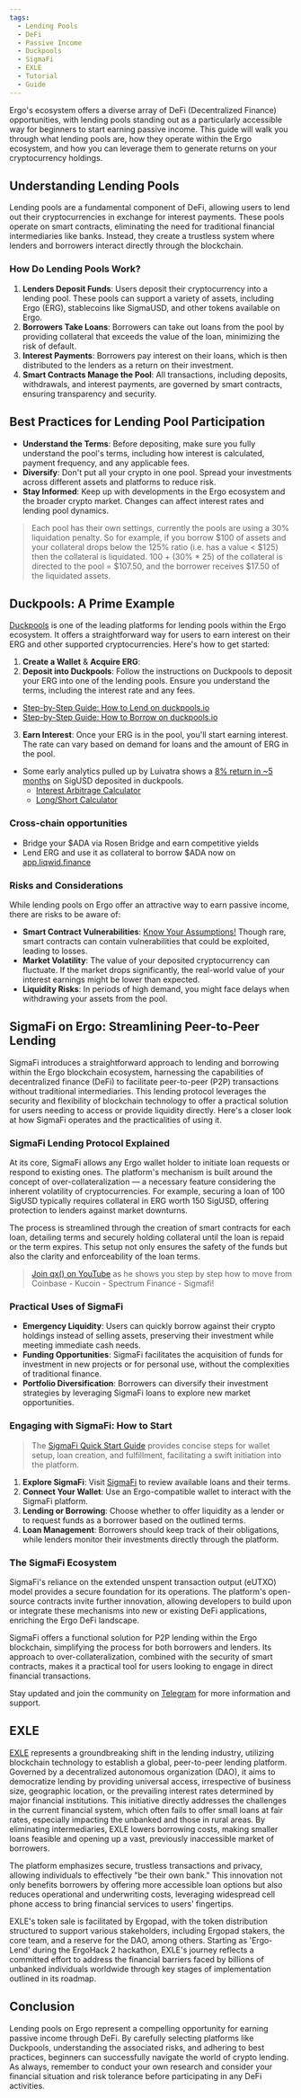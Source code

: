 ```yaml
---
tags:
  - Lending Pools
  - DeFi
  - Passive Income
  - Duckpools
  - SigmaFi
  - EXLE
  - Tutorial
  - Guide
---
```


Ergo's ecosystem offers a diverse array of DeFi (Decentralized Finance) opportunities, with lending pools standing out as a particularly accessible way for beginners to start earning passive income. This guide will walk you through what lending pools are, how they operate within the Ergo ecosystem, and how you can leverage them to generate returns on your cryptocurrency holdings.

## Understanding Lending Pools

Lending pools are a fundamental component of DeFi, allowing users to lend out their cryptocurrencies in exchange for interest payments. These pools operate on smart contracts, eliminating the need for traditional financial intermediaries like banks. Instead, they create a trustless system where lenders and borrowers interact directly through the blockchain.

### How Do Lending Pools Work?

1. **Lenders Deposit Funds**: Users deposit their cryptocurrency into a lending pool. These pools can support a variety of assets, including Ergo (ERG), stablecoins like SigmaUSD, and other tokens available on Ergo.
2. **Borrowers Take Loans**: Borrowers can take out loans from the pool by providing collateral that exceeds the value of the loan, minimizing the risk of default.
3. **Interest Payments**: Borrowers pay interest on their loans, which is then distributed to the lenders as a return on their investment.
4. **Smart Contracts Manage the Pool**: All transactions, including deposits, withdrawals, and interest payments, are governed by smart contracts, ensuring transparency and security.

## Best Practices for Lending Pool Participation

- **Understand the Terms**: Before depositing, make sure you fully understand the pool's terms, including how interest is calculated, payment frequency, and any applicable fees.
- **Diversify**: Don't put all your crypto in one pool. Spread your investments across different assets and platforms to reduce risk.
- **Stay Informed**: Keep up with developments in the Ergo ecosystem and the broader crypto market. Changes can affect interest rates and lending pool dynamics.

> Each pool has their own settings, currently the pools are using a 30% liquidation penalty. So for example, if you borrow $100 of assets and your collateral drops below the 125% ratio (i.e. has a value < $125) then the collateral is liquidated. 100 + (30% * 25) of the collateral is directed to the pool = $107.50, and the borrower receives $17.50 of the liquidated assets.

## Duckpools: A Prime Example

[Duckpools](https://www.youtube.com/@duckpools_io) is one of the leading platforms for lending pools within the Ergo ecosystem. It offers a straightforward way for users to earn interest on their ERG and other supported cryptocurrencies. Here's how to get started:

1. **Create a Wallet** & **Acquire ERG**:
2. **Deposit into Duckpools**: Follow the instructions on Duckpools to deposit your ERG into one of the lending pools. Ensure you understand the terms, including the interest rate and any fees.
 - [Step-by-Step Guide: How to Lend on duckpools.io](https://www.youtube.com/watch?v=xnzZEpcdCuA)
 - [Step-by-Step Guide: How to Borrow on duckpools.io](https://www.youtube.com/watch?v=dN4VqQJAyuk)
3. **Earn Interest**: Once your ERG is in the pool, you'll start earning interest. The rate can vary based on demand for loans and the amount of ERG in the pool.
 - Some early analytics pulled up by Luivatra shows a [8% return in ~5 months](https://twitter.com/Luivatra/status/1750497386856665115) on SigUSD deposited in duckpools.
    - [Interest Arbitrage Calculator](https://docs.google.com/spreadsheets/d/1SLvkZITgrqHnFthN0kBsw_BOvYzjk_xMwgEltcJ0waI/edit#gid=403724413)
    - [Long/Short Calculator](https://docs.google.com/spreadsheets/d/1SLvkZITgrqHnFthN0kBsw_BOvYzjk_xMwgEltcJ0waI/edit#gid=403724413)

### Cross-chain opportunities

- Bridge your $ADA via Rosen Bridge and earn competitive yields
- Lend ERG and use it as collateral to borrow $ADA now on [app.liqwid.finance](https://app.liqwid.finance)

### Risks and Considerations

While lending pools on Ergo offer an attractive way to earn passive income, there are risks to be aware of:

- **Smart Contract Vulnerabilities**: [Know Your Assumptions!](kya.md) Though rare, smart contracts can contain vulnerabilities that could be exploited, leading to losses.
- **Market Volatility**: The value of your deposited cryptocurrency can fluctuate. If the market drops significantly, the real-world value of your interest earnings might be lower than expected.
- **Liquidity Risks**: In periods of high demand, you might face delays when withdrawing your assets from the pool.

## SigmaFi on Ergo: Streamlining Peer-to-Peer Lending

SigmaFi introduces a straightforward approach to lending and borrowing within the Ergo blockchain ecosystem, harnessing the capabilities of decentralized finance (DeFi) to facilitate peer-to-peer (P2P) transactions without traditional intermediaries. This lending protocol leverages the security and flexibility of blockchain technology to offer a practical solution for users needing to access or provide liquidity directly. Here's a closer look at how SigmaFi operates and the practicalities of using it.

### SigmaFi Lending Protocol Explained

At its core, SigmaFi allows any Ergo wallet holder to initiate loan requests or respond to existing ones. The platform's mechanism is built around the concept of over-collateralization — a necessary feature considering the inherent volatility of cryptocurrencies. For example, securing a loan of 100 SigUSD typically requires collateral in ERG worth 150 SigUSD, offering protection to lenders against market downturns.

The process is streamlined through the creation of smart contracts for each loan, detailing terms and securely holding collateral until the loan is repaid or the term expires. This setup not only ensures the safety of the funds but also the clarity and enforceability of the loan terms.

> [Join qx() on YouTube](https://www.youtube.com/watch?v=rvBrHq6lER8&t=13s) as he shows you step by step how to move from Coinbase - Kucoin - Spectrum Finance - Sigmafi!

### Practical Uses of SigmaFi

- **Emergency Liquidity**: Users can quickly borrow against their crypto holdings instead of selling assets, preserving their investment while meeting immediate cash needs.
- **Funding Opportunities**: SigmaFi facilitates the acquisition of funds for investment in new projects or for personal use, without the complexities of traditional finance.
- **Portfolio Diversification**: Borrowers can diversify their investment strategies by leveraging SigmaFi loans to explore new market opportunities.

### Engaging with SigmaFi: How to Start

> The [SigmaFi Quick Start Guide](https://sigmafi.gitbook.io/sigmafi-docs/) provides concise steps for wallet setup, loan creation, and fulfillment, facilitating a swift initiation into the platform.

1. **Explore SigmaFi**: Visit [SigmaFi](https://sigmafi.app/) to review available loans and their terms.
2. **Connect Your Wallet**: Use an Ergo-compatible wallet to interact with the SigmaFi platform.
3. **Lending or Borrowing**: Choose whether to offer liquidity as a lender or to request funds as a borrower based on the outlined terms.
4. **Loan Management**: Borrowers should keep track of their obligations, while lenders monitor their investments directly through the platform.

### The SigmaFi Ecosystem

SigmaFi's reliance on the extended unspent transaction output (eUTXO) model provides a secure foundation for its operations. The platform's open-source contracts invite further innovation, allowing developers to build upon or integrate these mechanisms into new or existing DeFi applications, enriching the Ergo DeFi landscape.

SigmaFi offers a functional solution for P2P lending within the Ergo blockchain, simplifying the process for both borrowers and lenders. Its approach to over-collateralization, combined with the security of smart contracts, makes it a practical tool for users looking to engage in direct financial transactions.

Stay updated and join the community on [Telegram](https://t.me/sigmafi) for more information and support.

## EXLE

[EXLE](https://exle.io)  represents a groundbreaking shift in the lending industry, utilizing blockchain technology to establish a global, peer-to-peer lending platform. Governed by a decentralized autonomous organization (DAO), it aims to democratize lending by providing universal access, irrespective of business size, geographic location, or the prevailing interest rates determined by major financial institutions. This initiative directly addresses the challenges in the current financial system, which often fails to offer small loans at fair rates, especially impacting the unbanked and those in rural areas. By eliminating intermediaries, EXLE lowers borrowing costs, making smaller loans feasible and opening up a vast, previously inaccessible market of borrowers.

The platform emphasizes secure, trustless transactions and privacy, allowing individuals to effectively "be their own bank." This innovation not only benefits borrowers by offering more accessible loan options but also reduces operational and underwriting costs, leveraging widespread cell phone access to bring financial services to users' fingertips.

EXLE's token sale is facilitated by Ergopad, with the token distribution structured to support various stakeholders, including Ergopad stakers, the core team, and a reserve for the DAO, among others. Starting as 'Ergo-Lend' during the ErgoHack 2 hackathon, EXLE's journey reflects a committed effort to address the financial barriers faced by billions of unbanked individuals worldwide through key stages of implementation outlined in its roadmap.

## Conclusion

Lending pools on Ergo represent a compelling opportunity for earning passive income through DeFi. By carefully selecting platforms like Duckpools, understanding the associated risks, and adhering to best practices, beginners can successfully navigate the world of crypto lending. As always, remember to conduct your own research and consider your financial situation and risk tolerance before participating in any DeFi activities.
